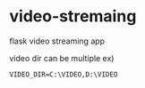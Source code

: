 # video-stremaing

flask video streaming app

video dir can be multiple
ex)
```
VIDEO_DIR=C:\VIDEO,D:\VIDEO
```
